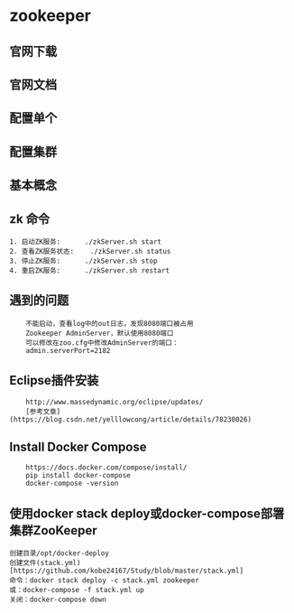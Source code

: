 # zookeeper

## 官网下载
## 官网文档
## 配置单个
## 配置集群
## 基本概念
## zk 命令
```
1. 启动ZK服务:		./zkServer.sh start
2. 查看ZK服务状态: 	./zkServer.sh status
3. 停止ZK服务:		./zkServer.sh stop
4. 重启ZK服务:		./zkServer.sh restart
```
## 遇到的问题
```
	不能启动，查看log中的out日志，发现8080端口被占用
	Zookeeper AdminServer，默认使用8080端口
	可以修改在zoo.cfg中修改AdminServer的端口：
	admin.serverPort=2182
```
## Eclipse插件安装
```
	http://www.massedynamic.org/eclipse/updates/
	[参考文章](https://blog.csdn.net/yelllowcong/article/details/78230026)
```
## Install Docker Compose
```
	https://docs.docker.com/compose/install/
	pip install docker-compose
	docker-compose -version
```
## 使用docker stack deploy或docker-compose部署集群ZooKeeper
```
创建目录/opt/docker-deploy
创建文件(stack.yml)[https://github.com/kobe24167/Study/blob/master/stack.yml]
命令：docker stack deploy -c stack.yml zookeeper
或：docker-compose -f stack.yml up
关闭：docker-compose down
```